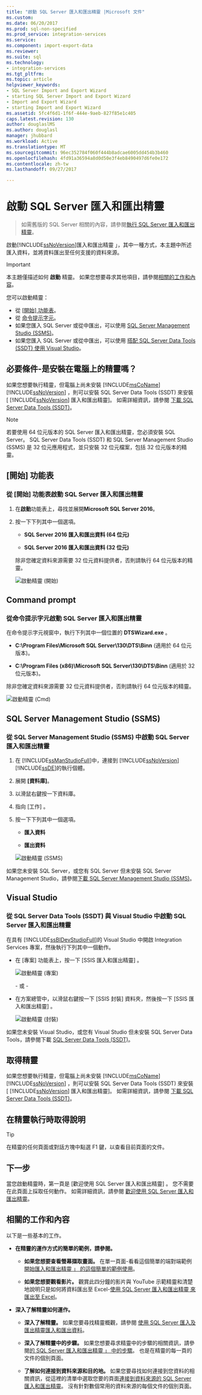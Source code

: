 ```yaml
---
title: "啟動 SQL Server 匯入和匯出精靈 |Microsoft 文件"
ms.custom: 
ms.date: 06/20/2017
ms.prod: sql-non-specified
ms.prod_service: integration-services
ms.service: 
ms.component: import-export-data
ms.reviewer: 
ms.suite: sql
ms.technology:
- integration-services
ms.tgt_pltfrm: 
ms.topic: article
helpviewer_keywords:
- SQL Server Import and Export Wizard
- starting SQL Server Import and Export Wizard
- Import and Export Wizard
- starting Import and Export Wizard
ms.assetid: 5fc4f6d1-1f6f-444e-9aeb-827f85e1c405
caps.latest.revision: 130
author: douglaslMS
ms.author: douglasl
manager: jhubbard
ms.workload: Active
ms.translationtype: MT
ms.sourcegitcommit: 96ec352784f060f444b8adcae6005dd454b3b460
ms.openlocfilehash: 4fd91a36594a8d0d50e3f4eb8490497d6fe0e172
ms.contentlocale: zh-tw
ms.lasthandoff: 09/27/2017

---
```

# <a name="start-the-sql-server-import-and-export-wizard"></a>啟動 SQL Server 匯入和匯出精靈

 > 如需舊版的 SQL Server 相關的內容，請參閱[執行 SQL Server 匯入和匯出精靈](https://msdn.microsoft.com/en-US/library/ms140052(SQL.120).aspx)。

啟動[!INCLUDE[ssNoVersion](../../includes/ssnoversion-md.md)]匯入和匯出精靈 」，其中一種方式，本主題中所述匯入資料，並將資料匯出至任何支援的資料來源。

> [!IMPORTANT]
> 本主題僅描述如何 **啟動** 精靈。 如果您想要尋求其他項目，請參閱[相關的工作和內容](#related)。

您可以啟動精靈：
-   從 [[開始] 功能表](#startStart)。
-   從 [命令提示字元](#startCmd)。 
-   如果您匯入 SQL Server 或從中匯出，可以使用 [SQL Server Management Studio (SSMS)](#startSSMS)。
-   如果您匯入 SQL Server 或從中匯出，可以使用 [搭配 SQL Server Data Tools (SSDT) 使用 Visual Studio](#startVS)。

## <a name="prerequisite---is-the-wizard-installed-on-your-computer"></a>必要條件-是安裝在電腦上的精靈嗎？
如果您想要執行精靈，但電腦上尚未安裝 [!INCLUDE[msCoName](../../includes/msconame-md.md)] [!INCLUDE[ssNoVersion](../../includes/ssnoversion-md.md)] ，則可以安裝 SQL Server Data Tools (SSDT) 來安裝 [ [!INCLUDE[ssNoVersion](../../includes/ssnoversion-md.md)] 匯入和匯出精靈]。 如需詳細資訊，請參閱 [下載 SQL Server Data Tools (SSDT)](https://msdn.microsoft.com/library/mt204009.aspx)。

> [!NOTE]
> 若要使用 64 位元版本的 SQL Server 匯入和匯出精靈，您必須安裝 SQL Server。 SQL Server Data Tools (SSDT) 和 SQL Server Management Studio (SSMS) 是 32 位元應用程式，並只安裝 32 位元檔案，包括 32 位元版本的精靈。

## <a name="startStart"></a> [開始] 功能表  
### <a name="start-the-sql-server-import-and-export-wizard-from-the-start-menu"></a>從 [開始] 功能表啟動 SQL Server 匯入和匯出精靈
1.  在**啟動**功能表上，尋找並展開**Microsoft SQL Server 2016**。
3.  按一下下列其中一個選項。
  
    -   **SQL Server 2016 匯入和匯出資料 (64 位元)**
          
    -   **SQL Server 2016 匯入和匯出資料 (32 位元)**  
  
    除非您確定資料來源需要 32 位元資料提供者，否則請執行 64 位元版本的精靈。
 
    ![啟動精靈 (開始)](../../integration-services/import-export-data/media/start-wizard-start.jpg)
  
## <a name="startCmd"></a> Command prompt
### <a name="start-the-sql-server-import-and-export-wizard-from-the-command-prompt"></a>從命令提示字元啟動 SQL Server 匯入和匯出精靈  
在命令提示字元視窗中，執行下列其中一個位置的 **DTSWizard.exe** 。  
  
-   **C:\Program Files\Microsoft SQL Server\130\DTS\Binn** (適用於 64 位元版本)。  
  
-   **C:\Program Files (x86)\Microsoft SQL Server\130\DTS\Binn** (適用於 32 位元版本)。  
  
除非您確定資料來源需要 32 位元資料提供者，否則請執行 64 位元版本的精靈。

![啟動精靈 (Cmd)](../../integration-services/import-export-data/media/start-wizard-cmd.jpg)  
  
## <a name="startSSMS"></a> SQL Server Management Studio (SSMS)
### <a name="start-the-sql-server-import-and-export-wizard-from-sql-server-management-studio-ssms"></a>從 SQL Server Management Studio (SSMS) 中啟動 SQL Server 匯入和匯出精靈    
1.  在 [!INCLUDE[ssManStudioFull](../../includes/ssmanstudiofull-md.md)]中，連接到 [!INCLUDE[ssNoVersion](../../includes/ssnoversion-md.md)] [!INCLUDE[ssDE](../../includes/ssde-md.md)]的執行個體。
    
2.  展開 **[資料庫]**。
3.  以滑鼠右鍵按一下資料庫。
4.  指向 [工作] 。
5.  按一下下列其中一個選項。
  
    -   **匯入資料**
      
    -   **匯出資料**  

    ![啟動精靈 (SSMS)](../../integration-services/import-export-data/media/start-wizard-ssms.jpg) 

如果您未安裝 SQL Server，或您有 SQL Server 但未安裝 SQL Server Management Studio，請參閱[下載 SQL Server Management Studio (SSMS)](../../ssms/download-sql-server-management-studio-ssms.md)。
  
## <a name="startVS"></a>Visual Studio
### <a name="start-the-sql-server-import-and-export-wizard-from-visual-studio-with-sql-server-data-tools-ssdt"></a>從 SQL Server Data Tools (SSDT) 與 Visual Studio 中啟動 SQL Server 匯入和匯出精靈 
 在具有 [!INCLUDE[ssBIDevStudioFull](../../includes/ssbidevstudiofull-md.md)]的 Visual Studio 中開啟 Integration Services 專案，然後執行下列其中一個動作。 
  
-   在 [專案]  功能表上，按一下 [SSIS 匯入和匯出精靈] 。 

    ![啟動精靈 (專案)](../../integration-services/import-export-data/media/start-wizard-project.jpg) 
    
    \- 或 -
    
-   在方案總管中，以滑鼠右鍵按一下 [SSIS 封裝]  資料夾，然後按一下 [SSIS 匯入和匯出精靈] 。

    ![啟動精靈 (封裝)](../../integration-services/import-export-data/media/start-wizard-packages.jpg)

如果您未安裝 Visual Studio，或您有 Visual Studio 但未安裝 SQL Server Data Tools，請參閱下載 [SQL Server Data Tools (SSDT)](../../ssdt/download-sql-server-data-tools-ssdt.md)。

## <a name="get-the-wizard"></a>取得精靈
如果您想要執行精靈，但電腦上尚未安裝 [!INCLUDE[msCoName](../../includes/msconame-md.md)] [!INCLUDE[ssNoVersion](../../includes/ssnoversion-md.md)] ，則可以安裝 SQL Server Data Tools (SSDT) 來安裝 [ [!INCLUDE[ssNoVersion](../../includes/ssnoversion-md.md)] 匯入和匯出精靈]。 如需詳細資訊，請參閱 [下載 SQL Server Data Tools (SSDT)](https://msdn.microsoft.com/library/mt204009.aspx)。

## <a name="get-help-while-the-wizard-is-running"></a>在精靈執行時取得說明
> [!TIP]
> 在精靈的任何頁面或對話方塊中點選 F1 鍵，以查看目前頁面的文件。   

 ## <a name="whats-next"></a>下一步  
 當您啟動精靈時，第一頁是 [歡迎使用 SQL Server 匯入和匯出精靈] 。 您不需要在此頁面上採取任何動作。 如需詳細資訊，請參閱 [歡迎使用 SQL Server 匯入和匯出精靈](../../integration-services/import-export-data/welcome-to-sql-server-import-and-export-wizard.md)。  
  
## <a name="related"></a>相關的工作和內容  
 以下是一些基本的工作。
-   **在精靈的運作方式的簡單的範例，請參閱。**

    -   **如果您想要查看螢幕擷取畫面。** 在單一頁面-看看這個簡單的端對端範例[開始匯入和匯出精靈 」 的這個簡單的範例使用](../../integration-services/import-export-data/get-started-with-this-simple-example-of-the-import-and-export-wizard.md)。

    -   **如果您想要觀看影片。** 觀賞此四分鐘的影片與 YouTube 示範精靈和清楚地說明只是如何將資料匯出至 Excel-[使用 SQL Server 匯入和匯出精靈 來匯出至 Excel](https://go.microsoft.com/fwlink/?linkid=829049)。

-   **深入了解精靈如何運作。**

    -   **深入了解精靈。** 如果您要尋找精靈概觀，請參閱 [使用 SQL Server 匯入及匯出精靈匯入和匯出資料](../../integration-services/import-export-data/import-and-export-data-with-the-sql-server-import-and-export-wizard.md)。

    -   **深入了解精靈中的步驟。** 如果您想要尋求精靈中的步驟的相關資訊，請參閱[的 SQL Server 匯入和匯出精靈 」 中的步驟](../../integration-services/import-export-data/steps-in-the-sql-server-import-and-export-wizard.md)。 也是在精靈的每一頁的文件的個別頁面。

    -   **了解如何連接到資料來源和目的地。** 如果您要尋找如何連接到您資料的相關資訊，從這裡的清單中選取您要的頁面[連接到資料來源的 SQL Server 匯入和匯出精靈](../../integration-services/import-export-data/connect-to-data-sources-with-the-sql-server-import-and-export-wizard.md)。 沒有針對數個常用的資料來源的每個文件的個別頁面。



